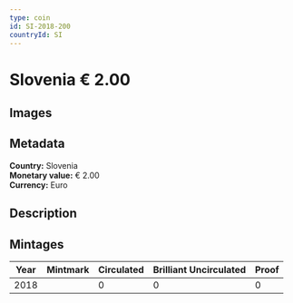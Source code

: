 ```yaml
---
type: coin
id: SI-2018-200
countryId: SI
---
```


# Slovenia € 2.00

## Images


## Metadata

**Country:** Slovenia\
**Monetary value:** € 2.00\
**Currency:** Euro

## Description


## Mintages
| Year | Mintmark | Circulated | Brilliant Uncirculated | Proof |
| ---- | -------- | ---------- | ---------------------- | ----- |
| 2018 |  | 0| 0 | 0 |
